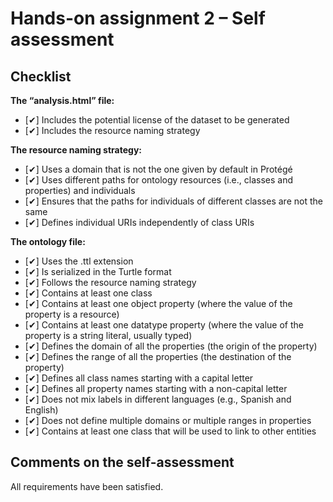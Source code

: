 # Hands-on assignment 2 – Self assessment

## Checklist

**The “analysis.html” file:**

- [✔] Includes the potential license of the dataset to be generated  
- [✔] Includes the resource naming strategy  

**The resource naming strategy:**

- [✔] Uses a domain that is not the one given by default in Protégé  
- [✔] Uses different paths for ontology resources (i.e., classes and properties) and individuals  
- [✔] Ensures that the paths for individuals of different classes are not the same  
- [✔] Defines individual URIs independently of class URIs  

**The ontology file:**

- [✔] Uses the .ttl extension  
- [✔] Is serialized in the Turtle format  
- [✔] Follows the resource naming strategy  
- [✔] Contains at least one class  
- [✔] Contains at least one object property (where the value of the property is a resource)  
- [✔] Contains at least one datatype property (where the value of the property is a string literal, usually typed)  
- [✔] Defines the domain of all the properties (the origin of the property)  
- [✔] Defines the range of all the properties (the destination of the property)  
- [✔] Defines all class names starting with a capital letter  
- [✔] Defines all property names starting with a non-capital letter  
- [✔] Does not mix labels in different languages (e.g., Spanish and English)  
- [✔] Does not define multiple domains or multiple ranges in properties  
- [✔] Contains at least one class that will be used to link to other entities  

## Comments on the self-assessment
All requirements have been satisfied.
